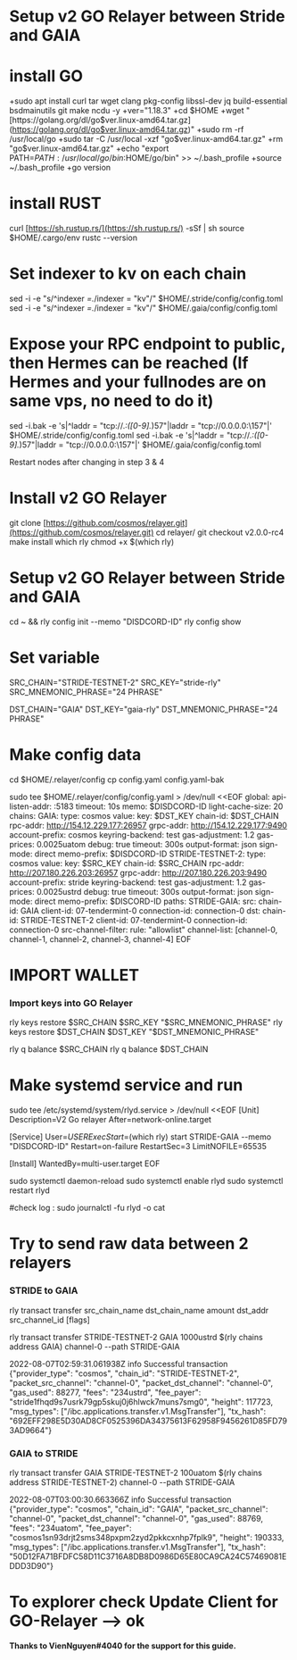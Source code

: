 # Setup v2 GO Relayer between Stride and GAIA
# install GO
+sudo apt install curl tar wget clang pkg-config libssl-dev jq build-essential bsdmainutils git make ncdu -y
+ver="1.18.3"
+cd $HOME
+wget "[https://golang.org/dl/go$ver.linux-amd64.tar.gz](https://golang.org/dl/go$ver.linux-amd64.tar.gz)"
+sudo rm -rf /usr/local/go
+sudo tar -C /usr/local -xzf "go$ver.linux-amd64.tar.gz"
+rm "go$ver.linux-amd64.tar.gz"
+echo "export PATH=$PATH:/usr/local/go/bin:$HOME/go/bin" >> ~/.bash_profile
+source ~/.bash_profile
+go version

# install RUST

curl [https://sh.rustup.rs/](https://sh.rustup.rs/) -sSf | sh
source $HOME/.cargo/env
rustc --version

# Set indexer to kv on each chain

sed -i -e "s/^indexer *=.*/indexer = \"kv\"/" $HOME/.stride/config/config.toml
sed -i -e "s/^indexer *=.*/indexer = \"kv\"/" $HOME/.gaia/config/config.toml

# Expose your RPC endpoint to public, then Hermes can be reached (If Hermes and your fullnodes are on same vps, no need to do it)

sed -i.bak -e 's|^laddr = \"tcp:\/\/.*:\([0-9].*\)57\"|laddr = \"tcp:\/\/0\.0\.0\.0:\157\"|' $HOME/.stride/config/config.toml
sed -i.bak -e 's|^laddr = \"tcp:\/\/.*:\([0-9].*\)57\"|laddr = \"tcp:\/\/0\.0\.0\.0:\157\"|' $HOME/.gaia/config/config.toml

Restart nodes after changing in step 3 & 4

# Install v2 GO Relayer

git clone [https://github.com/cosmos/relayer.git](https://github.com/cosmos/relayer.git)
cd relayer/
git checkout v2.0.0-rc4
make install
which rly
chmod +x $(which rly)

# Setup v2 GO Relayer between Stride and GAIA

cd ~ && rly config init --memo "DISDCORD-ID"
rly config show

# Set variable
SRC_CHAIN="STRIDE-TESTNET-2"
SRC_KEY="stride-rly"
SRC_MNEMONIC_PHRASE="24 PHRASE"

DST_CHAIN="GAIA"
DST_KEY="gaia-rly"
DST_MNEMONIC_PHRASE="24 PHRASE"

# Make config data

cd $HOME/.relayer/config
cp config.yaml config.yaml-bak

sudo tee $HOME/.relayer/config/config.yaml > /dev/null <<EOF
global:
api-listen-addr: :5183
timeout: 10s
memo: $DISDCORD-ID
light-cache-size: 20
chains:
GAIA:
type: cosmos
value:
key: $DST_KEY
chain-id: $DST_CHAIN
rpc-addr: http://154.12.229.177:26957
grpc-addr: http://154.12.229.177:9490
account-prefix: cosmos
keyring-backend: test
gas-adjustment: 1.2
gas-prices: 0.0025uatom
debug: true
timeout: 300s
output-format: json
sign-mode: direct
memo-prefix: $DISDCORD-ID
STRIDE-TESTNET-2:
type: cosmos
value:
key: $SRC_KEY
chain-id: $SRC_CHAIN
rpc-addr: http://207.180.226.203:26957
grpc-addr: http://207.180.226.203:9490
account-prefix: stride
keyring-backend: test
gas-adjustment: 1.2
gas-prices: 0.0025ustrd
debug: true
timeout: 300s
output-format: json
sign-mode: direct
memo-prefix: $DISCORD-ID
paths:
STRIDE-GAIA:
src:
chain-id: GAIA
client-id: 07-tendermint-0
connection-id: connection-0
dst:
chain-id: STRIDE-TESTNET-2
client-id: 07-tendermint-0
connection-id: connection-0
src-channel-filter:
rule: "allowlist"
channel-list: [channel-0, channel-1, channel-2, channel-3, channel-4]
EOF

# IMPORT WALLET

### Import keys into GO Relayer

rly keys restore $SRC_CHAIN $SRC_KEY "$SRC_MNEMONIC_PHRASE"
rly keys restore $DST_CHAIN $DST_KEY "$DST_MNEMONIC_PHRASE"

rly q balance $SRC_CHAIN
rly q balance $DST_CHAIN

# Make systemd service and run

sudo tee /etc/systemd/system/rlyd.service > /dev/null <<EOF
[Unit]
Description=V2 Go relayer
After=network-online.target

[Service]
User=$USER
ExecStart=$(which rly) start STRIDE-GAIA --memo "DISDCORD-ID"
Restart=on-failure
RestartSec=3
LimitNOFILE=65535

[Install]
WantedBy=multi-user.target
EOF

sudo systemctl daemon-reload
sudo systemctl enable rlyd
sudo systemctl restart rlyd

#check log :
sudo journalctl -fu rlyd -o cat

# Try to send raw data between 2 relayers

### STRIDE to GAIA

rly transact transfer src_chain_name dst_chain_name amount dst_addr src_channel_id [flags]

rly transact transfer STRIDE-TESTNET-2 GAIA 1000ustrd $(rly chains address GAIA) channel-0 --path STRIDE-GAIA

2022-08-07T02:59:31.061938Z info Successful transaction {"provider_type": "cosmos", "chain_id": "STRIDE-TESTNET-2", "packet_src_channel": "channel-0", "packet_dst_channel": "channel-0", "gas_used": 88277, "fees": "234ustrd", "fee_payer": "stride1fhqd9s7usrk79gp5skuj0j6hlwck7muns7smg0", "height": 117723, "msg_types": ["/ibc.applications.transfer.v1.MsgTransfer"], "tx_hash": "692EFF298E5D30AD8CF0525396DA34375613F62958F9456261D85FD793AD9664"}

### GAIA to STRIDE

rly transact transfer GAIA STRIDE-TESTNET-2 100uatom $(rly chains address STRIDE-TESTNET-2) channel-0 --path STRIDE-GAIA

2022-08-07T03:00:30.663366Z info Successful transaction {"provider_type": "cosmos", "chain_id": "GAIA", "packet_src_channel": "channel-0", "packet_dst_channel": "channel-0", "gas_used": 88769, "fees": "234uatom", "fee_payer": "cosmos1sn93drjt2sms348pxpm2zyd2pkkcxnhp7fplk9", "height": 190333, "msg_types": ["/ibc.applications.transfer.v1.MsgTransfer"], "tx_hash": "50D12FA71BFDFC58D11C3716A8DB8D0986D65E80CA9CA24C57469081EDDD3D90"}

# To explorer check Update Client for GO-Relayer --> ok

****Thanks to VienNguyen#4040 for the support for this guide.****
